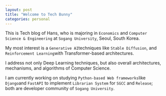 ```yaml
---
layout: post
title: "Welcome to Tech Bunny"
categories: personal
---
```

This is Tech blog of Hans, who is majoring in `Economics` and `Computer Science & Engineering` at `Sogang University`, Seoul, South Korea.

My most interest is a `Generative AI`techniques like `Stable Diffusion`, and `Reinforcement Learning`with Transformer-based architectures.

I address not only Deep Learning techniques, but also overall architectures, mechanisms, and algorithms of Computer Science.

I am currently working on studying `Python-based Web frameworks`like `Django`and `FastAPI` to implement `Librarian System` for `SGCC` and `Release`; both are developer community of `Sogang University`.

